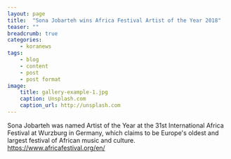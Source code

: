 ```yaml
---
layout: page
title:  "Sona Jobarteh wins Africa Festival Artist of the Year 2018"
teaser: ""
breadcrumb: true
categories:
    - koranews
tags:
    - blog
    - content
    - post
    - post format
image:
    title: gallery-example-1.jpg
    caption: Unsplash.com
    caption_url: http://unsplash.com
---
```

Sona Jobarteh was named Artist of the Year at the 31st International Africa Festival at Wurzburg in Germany, which claims to be Europe's oldest and largest festival of African music and culture.
<https://www.africafestival.org/en/>
